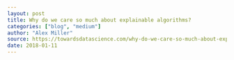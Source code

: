 ```yaml
---
layout: post
title: Why do we care so much about explainable algorithms?
categories: ["blog", "medium"]
author: "Alex Miller"
source: https://towardsdatascience.com/why-do-we-care-so-much-about-explainable-algorithms-in-defense-of-the-black-box-d9e3bc01e0dc
date: 2018-01-11
---
```

